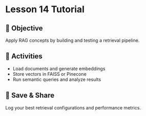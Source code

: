 # Lesson 14 Tutorial

## 🎯 Objective

Apply RAG concepts by building and testing a retrieval pipeline.

## 🧩 Activities

- Load documents and generate embeddings
- Store vectors in FAISS or Pinecone
- Run semantic queries and analyze results

## 💾 Save & Share

Log your best retrieval configurations and performance metrics.
